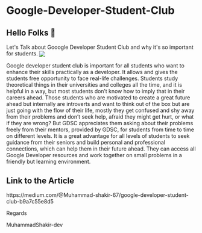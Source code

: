 # Google-Developer-Student-Club
<h2>Hello Folks 👋</h2>
Let's Talk about Gooogle Developer Student Club and why it's so important for students.
<img src="https://miro.medium.com/max/770/1*TB8gu_I8y26HhKsgYa084w.png" align="center">
<p> Google developer student club is important for all students who want to enhance their skills practically as a developer. It allows and gives the students free opportunity to face real-life challenges. Students study theoretical things in their universities and colleges all the time, and it is helpful in a way, but most students don’t know how to imply that in their careers ahead. Those students who are motivated to create a great future ahead but internally are introverts and want to think out of the box but are just going with the flow of their life, mostly they get confused and shy away from their problems and don’t seek help, afraid they might get hurt, or what if they are wrong? But GDSC appreciates them asking about their problems freely from their mentors, provided by GDSC, for students from time to time on different levels. It is a great advantage for all levels of students to seek guidance from their seniors and build personal and professional connections, which can help them in their future ahead. They can access all Google Developer resources and work together on small problems in a friendly but learning environment.

</p>
<h2>Link to the Article</h2>
<a>https://medium.com/@Muhammad-shakir-67/google-developer-student-club-b9a7c55e8d5</a>
<p>Regards</p>
<p>MuhammadShakir-dev</p>
